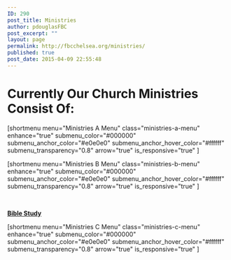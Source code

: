 ```yaml
---
ID: 290
post_title: Ministries
author: pdouglasFBC
post_excerpt: ""
layout: page
permalink: http://fbcchelsea.org/ministries/
published: true
post_date: 2015-04-09 22:55:48
---
```

<h1>Currently Our Church Ministries Consist Of:</h1>
<div class="one-half">

[shortmenu menu="Ministries A Menu"  class="ministries-a-menu"  enhance="true"  submenu_color="#000000"  submenu_anchor_color="#e0e0e0"  submenu_anchor_hover_color="#ffffff"  submenu_transparency="0.8"  arrow="true"  is_responsive="true" ]

</div>
<div class="one-half">

[shortmenu menu="Ministries B Menu"  class="ministries-b-menu"  enhance="true"  submenu_color="#000000"  submenu_anchor_color="#e0e0e0"  submenu_anchor_hover_color="#ffffff"  submenu_transparency="0.8"  arrow="true"  is_responsive="true" ]

<br>
<p><strong><u>Bible Study</u></strong></p>

[shortmenu menu="Ministries C Menu"  class="ministries-c-menu"  enhance="true"  submenu_color="#000000"  submenu_anchor_color="#e0e0e0"  submenu_anchor_hover_color="#ffffff"  submenu_transparency="0.8"  arrow="true"  is_responsive="true" ]
</div>